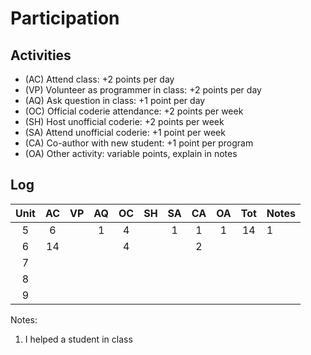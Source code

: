 Participation
=============

## Activities ## 

+ (AC) Attend class: +2 points per day
+ (VP) Volunteer as programmer in class: +2 points per day
+ (AQ) Ask question in class: +1 point per day
+ (OC) Official coderie attendance: +2 points per week
+ (SH) Host unofficial coderie: +2 points per week
+ (SA) Attend unofficial coderie: +1 point per week
+ (CA) Co-author with new student: +1 point per program
+ (OA) Other activity: variable points, explain in notes

## Log ##

| Unit | AC | VP | AQ | OC | SH | SA | CA | OA | Tot | Notes
|:----:|:--:|:--:|:--:|:--:|:--:|:--:|:--:|:--:|:---:|:--------
|   5  |  6 |    |  1 |  4 |    |  1 |  1 |  1 |  14 | 1
|   6  | 14 |    |    |  4 |    |    |  2 |    |     | 
|   7  | 
|   8  | 
|   9  |

Notes:
1. I helped a student in class


